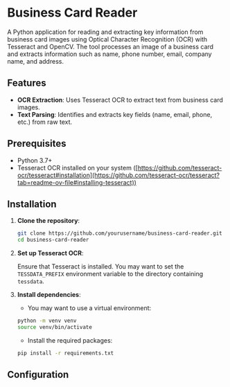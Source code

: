 # Business Card Reader

A Python application for reading and extracting key information from business card images using Optical Character Recognition (OCR) with Tesseract and OpenCV. The tool processes an image of a business card and extracts information such as name, phone number, email, company name, and address.

## Features
- **OCR Extraction**: Uses Tesseract OCR to extract text from business card images.
- **Text Parsing**: Identifies and extracts key fields (name, email, phone, etc.) from raw text.

## Prerequisites

- Python 3.7+
- Tesseract OCR installed on your system ([https://github.com/tesseract-ocr/tesseract#installation](https://github.com/tesseract-ocr/tesseract?tab=readme-ov-file#installing-tesseract))

## Installation

1. **Clone the repository**:

   ```bash
   git clone https://github.com/yourusername/business-card-reader.git
   cd business-card-reader
   ```
2. **Set up Tesseract OCR**:

   Ensure that Tesseract is installed. You may want to set the `TESSDATA_PREFIX` environment variable to the directory containing `tessdata`.

3. **Install dependencies**:

   - You may want to use a virtual environment:

   ```bash
   python -m venv venv
   source venv/bin/activate
   ```

   - Install the required packages:

   ```bash
   pip install -r requirements.txt
   ```

## Configuration
